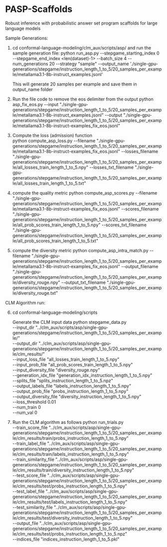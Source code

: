 # PASP-Scaffolds
Robust inference with probabilistic answer set program scaffolds for large language models

Sample Generations:
1. cd conformal-language-modeling/clm_aux/scripts/asp/ and run the sample generation file:
   	python run_asp.py --stepgame_starting_index 0 --stepgame_end_index <len(dataset)-1> --batch_size 4 --num_generations 20 --strategy "sample" --output_name './single-gpu-generations/stepgame/instruction_length_1_to_5/20_samples_per_example/metallama3.1-8b-instruct_examples.jsonl'
	
    This will generate 20 samples per example and save them in output_name folder
2. Run the file code to remove the eos delimiter from the output
   python asp_fix_eos.py --input "./single-gpu-generations/stepgame/instruction_length_1_to_5/20_samples_per_example/metallama3.1-8b-instruct_examples.jsonl" --output "./single-gpu-generations/stepgame/instruction_length_1_to_5/20_samples_per_example/metallama3.1-8b-instruct-examples_fix_eos.jsonl"

3. Compute the loss (admission) function    
   python compute_asp_loss.py --filename "./single-gpu-generations/stepgame/instruction_length_1_to_5/20_samples_per_example/metallama3.1-8b-instruct-examples_fix_eos.jsonl" --losses_filename "./single-gpu-generations/stepgame/instruction_length_1_to_5/20_samples_per_example/all_losses_train_length_1_to_5.npy" --losses_txt_filename "./single-gpu-generations/stepgame/instruction_length_1_to_5/20_samples_per_example/all_losses_train_length_1_to_5.txt"

4. compute the quality metric 
   python compute_asp_scores.py --filename "./single-gpu-generations/stepgame/instruction_length_1_to_5/20_samples_per_example/metallama3.1-8b-instruct-examples_fix_eos.jsonl" --scores_filename "./single-gpu-generations/stepgame/instruction_length_1_to_5/20_samples_per_example/all_prob_scores_train_length_1_to_5.npy" --scores_txt_filename "./single-gpu-generations/stepgame/instruction_length_1_to_5/20_samples_per_example/all_prob_scores_train_length_1_to_5.txt"

5. compute the diversity metric
   python compute_asp_intra_match.py --filename "./single-gpu-generations/stepgame/instruction_length_1_to_5/20_samples_per_example/metallama3.1-8b-instruct-examples_fix_eos.jsonl" --output_filename "./single-gpu-generations/stepgame/instruction_length_1_to_5/20_samples_per_example/diversity_rouge.npy" --output_txt_filename "./single-gpu-generations/stepgame/instruction_length_1_to_5/20_samples_per_example/diversity_rouge.txt"

CLM Algorithm run:

6. cd conformal-language-modeling/scripts
   
   Generate the CLM input data 
   python stepgame_data.py \
               --input_dir "../clm_aux/scripts/asp/single-gpu-generations/stepgame/instruction_length_1_to_5/20_samples_per_example/" \
               --output_dir "../clm_aux/scripts/asp/single-gpu-generations/stepgame/instruction_length_1_to_5/20_samples_per_example/clm_results/" \
			   --input_loss_file "all_losses_train_length_1_to_5.npy" \
			   --input_prob_file "all_prob_scores_train_length_1_to_5.npy" \
			   --input_diversity_file "diversity_rouge.npy" \
			   --generation_idx_file "generation_idx_instruction_length_1_to_5.npy" \
			   --splits_file "splits_instruction_length_1_to_5.npz" \
			   --output_labels_file "labels_instruction_length_1_to_5.npy" \
			   --output_prob_file "probs_instruction_length_1_to_5.npy" \
			   --output_diversity_file "diversity_instruction_length_1_to_5.npy" \
			   --loss_threshold 0.01 \
			   --num_train 0 \
			   --num_val 0


7. Run the CLM algorithm as follows
    python run_trials.py \
                --train_score_file "../clm_aux/scripts/asp/single-gpu-
                                    generations/stepgame/instruction_length_1_to_5/20_samples_per_example/clm_results/train/probs_instruction_length_1_to_5.npy" \
                --train_label_file "../clm_aux/scripts/asp/single-gpu-
                                    generations/stepgame/instruction_length_1_to_5/20_samples_per_example/clm_results/train/labels_instruction_length_1_to_5.npy" \
           --train_similarity_file "../clm_aux/scripts/asp/single-gpu-
                                    generations/stepgame/instruction_length_1_to_5/20_samples_per_example/clm_results/train/diversity_instruction_length_1_to_5.npy" \
                 --test_score_file "../clm_aux/scripts/asp/single-gpu-
                                    generations/stepgame/instruction_length_1_to_5/20_samples_per_example/clm_results/test/probs_instruction_length_1_to_5.npy" \
                 --test_label_file "../clm_aux/scripts/asp/single-gpu-
                                    generations/stepgame/instruction_length_1_to_5/20_samples_per_example/clm_results/test/labels_instruction_length_1_to_5.npy" \
            --test_similarity_file "../clm_aux/scripts/asp/single-gpu-
                                    generations/stepgame/instruction_length_1_to_5/20_samples_per_example/clm_results/test/diversity_instruction_length_1_to_5.npy" \
                     --output_file "../clm_aux/scripts/asp/single-gpu-
                                    generations/stepgame/instruction_length_1_to_5/20_samples_per_example/clm_results/test/probs_instruction_length_1_to_5.npz" \
		   --indices_file "indices_instruction_length_1_to_5.pkl"
